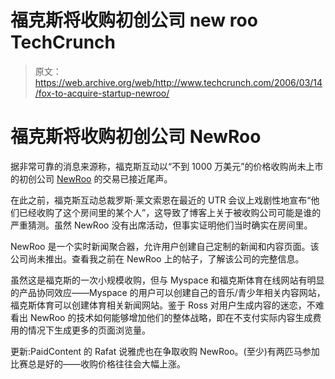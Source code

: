 # 福克斯将收购初创公司 new roo TechCrunch

> 原文：<https://web.archive.org/web/http://www.techcrunch.com/2006/03/14/fox-to-acquire-startup-newroo/>

# 福克斯将收购初创公司 NewRoo

据非常可靠的消息来源称，福克斯互动以“不到 1000 万美元”的价格收购尚未上市的初创公司 [NewRoo](https://web.archive.org/web/20230216130611/http://www.newroo.com/) 的交易已接近尾声。

在此之前，福克斯互动总裁罗斯·莱文索恩在最近的 UTR 会议上戏剧性地宣布“他们已经收购了这个房间里的某个人”，这导致了博客上关于被收购公司可能是谁的严重猜测。虽然 NewRoo 没有出席活动，但事实证明他们当时确实在房间里。

NewRoo 是一个实时新闻聚合器，允许用户创建自己定制的新闻和内容页面。该公司尚未推出。查看我之前在 NewRoo 上的帖子，了解该公司的完整信息。

虽然这是福克斯的一次小规模收购，但与 Myspace 和福克斯体育在线网站有明显的产品协同效应——Myspace 的用户可以创建自己的音乐/青少年相关内容网站，福克斯体育可以创建体育相关新闻网站。鉴于 Ross 对用户生成内容的迷恋，不难看出 NewRoo 的技术如何能够增加他们的整体战略，即在不支付实际内容生成费用的情况下生成更多的页面浏览量。

更新:PaidContent 的 Rafat 说雅虎也在争取收购 NewRoo。(至少)有两匹马参加比赛总是好的——收购价格往往会大幅上涨。
